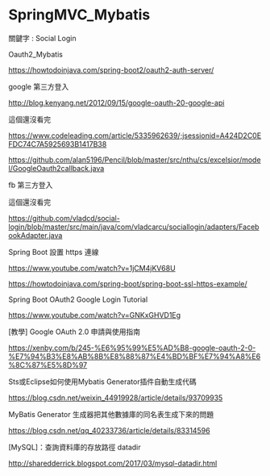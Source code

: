 # SpringMVC_Mybatis

關鍵字 : Social Login

Oauth2_Mybatis

https://howtodoinjava.com/spring-boot2/oauth2-auth-server/

google 第三方登入

http://blog.kenyang.net/2012/09/15/google-oauth-20-google-api

這個還沒看完

https://www.codeleading.com/article/5335962639/;jsessionid=A424D2C0EFDC74C7A5925693B1417B38

https://github.com/alan5196/Pencil/blob/master/src/nthu/cs/excelsior/model/GoogleOauth2callback.java

fb 第三方登入

這個還沒看完

https://github.com/vladcd/social-login/blob/master/src/main/java/com/vladcarcu/sociallogin/adapters/FacebookAdapter.java
 
Spring Boot 設置 https 連線

https://www.youtube.com/watch?v=1jCM4jKV68U

https://howtodoinjava.com/spring-boot/spring-boot-ssl-https-example/

Spring Boot OAuth2 Google Login Tutorial
 
https://www.youtube.com/watch?v=GNKxGHVD1Eg
 
[教學] Google OAuth 2.0 申請與使用指南
 
https://xenby.com/b/245-%E6%95%99%E5%AD%B8-google-oauth-2-0-%E7%94%B3%E8%AB%8B%E8%88%87%E4%BD%BF%E7%94%A8%E6%8C%87%E5%8D%97

Sts或Eclipse如何使用Mybatis Generator插件自動生成代碼

https://blog.csdn.net/weixin_44919928/article/details/93709935

MyBatis Generator 生成器把其他數據庫的同名表生成下來的問題

https://blog.csdn.net/qq_40233736/article/details/83314596

[MySQL]：查詢資料庫的存放路徑 datadir

http://sharedderrick.blogspot.com/2017/03/mysql-datadir.html

